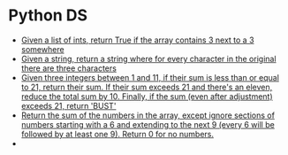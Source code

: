 # Python DS

<ul>
  <li><a href="1.py">Given a list of ints, return True if the array contains 3 next to a 3 somewhere</a></li>
  <li><a href="2.py">Given a string, return a string where for every character in the original there are three characters</a></li>
  <li><a href="3.py">Given three integers between 1 and 11, if their sum is less than or equal to 21, return their sum. If their sum exceeds 21 and there's an eleven, reduce the total sum by 10. Finally, if the sum (even after adjustment) exceeds 21, return 'BUST'</a></li>
  <li><a href="4.py">Return the sum of the numbers in the array, except ignore sections of numbers starting with a 6 and extending to the next 9 (every 6 will be followed by at least one 9). Return 0 for no numbers.</a></li>
  <li><a href="2.py"></a></li>
</ul>

